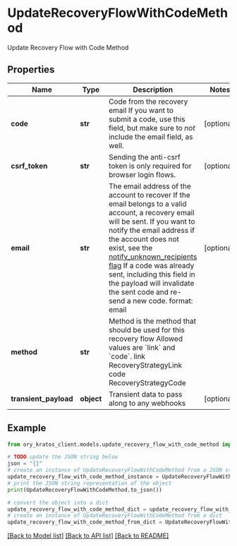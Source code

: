 # UpdateRecoveryFlowWithCodeMethod

Update Recovery Flow with Code Method

## Properties

Name | Type | Description | Notes
------------ | ------------- | ------------- | -------------
**code** | **str** | Code from the recovery email  If you want to submit a code, use this field, but make sure to _not_ include the email field, as well. | [optional] 
**csrf_token** | **str** | Sending the anti-csrf token is only required for browser login flows. | [optional] 
**email** | **str** | The email address of the account to recover  If the email belongs to a valid account, a recovery email will be sent.  If you want to notify the email address if the account does not exist, see the [notify_unknown_recipients flag](https://www.ory.sh/docs/kratos/self-service/flows/account-recovery-password-reset#attempted-recovery-notifications)  If a code was already sent, including this field in the payload will invalidate the sent code and re-send a new code.  format: email | [optional] 
**method** | **str** | Method is the method that should be used for this recovery flow  Allowed values are &#x60;link&#x60; and &#x60;code&#x60;. link RecoveryStrategyLink code RecoveryStrategyCode | 
**transient_payload** | **object** | Transient data to pass along to any webhooks | [optional] 

## Example

```python
from ory_kratos_client.models.update_recovery_flow_with_code_method import UpdateRecoveryFlowWithCodeMethod

# TODO update the JSON string below
json = "{}"
# create an instance of UpdateRecoveryFlowWithCodeMethod from a JSON string
update_recovery_flow_with_code_method_instance = UpdateRecoveryFlowWithCodeMethod.from_json(json)
# print the JSON string representation of the object
print(UpdateRecoveryFlowWithCodeMethod.to_json())

# convert the object into a dict
update_recovery_flow_with_code_method_dict = update_recovery_flow_with_code_method_instance.to_dict()
# create an instance of UpdateRecoveryFlowWithCodeMethod from a dict
update_recovery_flow_with_code_method_from_dict = UpdateRecoveryFlowWithCodeMethod.from_dict(update_recovery_flow_with_code_method_dict)
```
[[Back to Model list]](../README.md#documentation-for-models) [[Back to API list]](../README.md#documentation-for-api-endpoints) [[Back to README]](../README.md)


